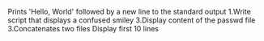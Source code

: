 Prints 'Hello, World' followed by a new line to the standard output
1.Write script that displays a confused smiley
3.Display content of the passwd file
3.Concatenates two files
Display first 10 lines
